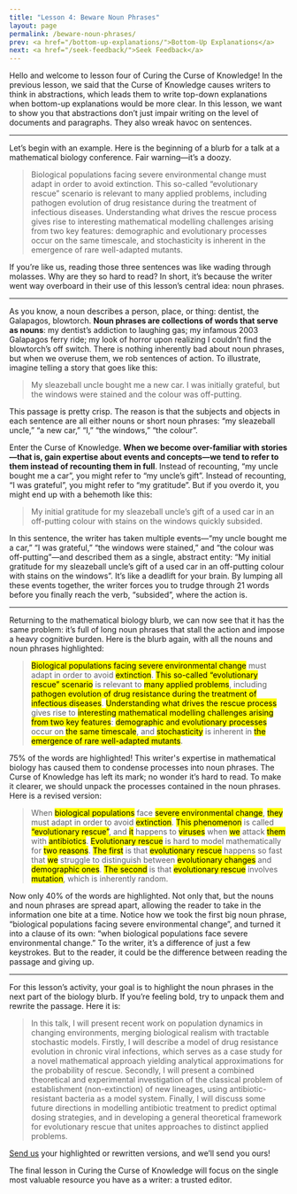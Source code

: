 ```yaml
---
title: "Lesson 4: Beware Noun Phrases"
layout: page
permalink: /beware-noun-phrases/
prev: <a href="/bottom-up-explanations/">Bottom-Up Explanations</a>
next: <a href="/seek-feedback/">Seek Feedback</a>
---
```


Hello and welcome to lesson four of Curing the Curse of Knowledge! In the previous lesson, we said that the Curse of Knowledge causes writers to think in abstractions, which leads them to write top-down explanations when bottom-up explanations would be more clear. In this lesson, we want to show you that abstractions don’t just impair writing on the level of documents and paragraphs. They also wreak havoc on sentences.

<hr>

Let’s begin with an example. Here is the beginning of a blurb for a talk at a mathematical biology conference. Fair warning—it’s a doozy.

> Biological populations facing severe environmental change must adapt in order to avoid extinction. This so-called “evolutionary rescue” scenario is relevant to many applied problems, including pathogen evolution of drug resistance during the treatment of infectious diseases. Understanding what drives the rescue process gives rise to interesting mathematical modelling challenges arising from two key features: demographic and evolutionary processes occur on the same timescale, and stochasticity is inherent in the emergence of rare well-adapted mutants.

If you’re like us, reading those three sentences was like wading through molasses. Why are they so hard to read? In short, it’s because the writer went way overboard in their use of this lesson’s central idea: noun phrases.

<hr>

As you know, a noun describes a person, place, or thing: dentist, the Galapagos, blowtorch. **Noun phrases are collections of words that serve as nouns**: my dentist’s addiction to laughing gas; my infamous 2003 Galapagos ferry ride; my look of horror upon realizing I couldn’t find the blowtorch’s off switch. There is nothing inherently bad about noun phrases, but when we overuse them, we rob sentences of action. To illustrate, imagine telling a story that goes like this:

> My sleazeball uncle bought me a new car. I was initially grateful, but the windows were stained and the colour was off-putting.

This passage is pretty crisp. The reason is that the subjects and objects in each sentence are all either nouns or short noun phrases: “my sleazeball uncle,” “a new car,” “I,” “the windows,” “the colour”.

Enter the Curse of Knowledge. **When we become over-familiar with stories—that is, gain expertise about events and concepts—we tend to refer to them instead of recounting them in full**. Instead of recounting, “my uncle bought me a car”, you might refer to “my uncle’s gift”. Instead of recounting, “I was grateful”, you might refer to “my gratitude”. But if you overdo it, you might end up with a behemoth like this:

> My initial gratitude for my sleazeball uncle’s gift of a used car in an off-putting colour with stains on the windows quickly subsided.

In this sentence, the writer has taken multiple events—“my uncle bought me a car,” “I was grateful,” “the windows were stained,” and “the colour was off-putting”—and described them as a single, abstract entity: “My initial gratitude for my sleazeball uncle’s gift of a used car in an off-putting colour with stains on the windows”. It’s like a deadlift for your brain. By lumping all these events together, the writer forces you to trudge through 21 words before you finally reach the verb, “subsided”, where the action is.

<hr>

Returning to the mathematical biology blurb, we can now see that it has the same problem: it’s full of long noun phrases that stall the action and impose a heavy cognitive burden. Here is the blurb again, with all the nouns and noun phrases highlighted:

> <mark>Biological populations facing severe environmental change</mark> must adapt in order to avoid <mark>extinction</mark>. <mark>This so-called “evolutionary rescue” scenario</mark> is relevant to <mark>many applied problems</mark>, including <mark>pathogen evolution of drug resistance during the treatment of infectious diseases</mark>. <mark>Understanding what drives the rescue process</mark> gives rise to <mark>interesting mathematical modelling challenges arising from two key features</mark>: <mark>demographic and evolutionary processes</mark> occur on <mark>the same timescale</mark>, and <mark>stochasticity</mark> is inherent in <mark>the emergence of rare well-adapted mutants</mark>.

75% of the words are highlighted! This writer's expertise in mathematical biology has caused them to condense processes into noun phrases. The Curse of Knowledge has left its mark; no wonder it’s hard to read. To make it clearer, we should unpack the processes contained in the noun phrases. Here is a revised version:

> When <mark>biological populations</mark> face <mark>severe environmental change</mark>, <mark>they</mark> must adapt in order to avoid <mark>extinction</mark>. <mark>This phenomenon</mark> is called  <mark>“evolutionary rescue”</mark>, and <mark>it</mark> happens to <mark>viruses</mark> when <mark>we</mark> attack <mark>them</mark> with <mark>antibiotics</mark>. <mark>Evolutionary rescue</mark> is hard to model mathematically for <mark>two reasons</mark>. <mark>The first</mark> is that <mark>evolutionary rescue</mark> happens so fast that <mark>we</mark> struggle to distinguish between <mark>evolutionary changes</mark> and <mark>demographic ones</mark>. <mark>The second</mark> is that <mark>evolutionary rescue</mark> involves <mark>mutation</mark>, which is inherently random.

Now only 40% of the words are highlighted. Not only that, but the nouns and noun phrases are spread apart, allowing the reader to take in the information one bite at a time. Notice how we took the first big noun phrase, “biological populations facing severe environmental change”, and turned it into a clause of its own: “when biological populations face severe environmental change.” To the writer, it’s a difference of just a few keystrokes. But to the reader, it could be the difference between reading the passage and giving up.

<hr>

For this lesson’s activity, your goal is to highlight the noun phrases in the next part of the biology blurb. If you’re feeling bold, try to unpack them and rewrite the passage. Here it is:

> In this talk, I will present recent work on population dynamics in changing environments, merging biological realism with tractable stochastic models. Firstly, I will describe a model of drug resistance evolution in chronic viral infections, which serves as a case study for a novel mathematical approach yielding analytical approximations for the probability of rescue. Secondly, I will present a combined theoretical and experimental investigation of the classical problem of establishment (non-extinction) of new lineages, using antibiotic-resistant bacteria as a model system. Finally, I will discuss some future directions in modelling antibiotic treatment to predict optimal dosing strategies, and in developing a general theoretical framework for evolutionary rescue that unites approaches to distinct applied problems.

<a href="mailto:course@curingthecurse.com">Send us</a> your highlighted or rewritten versions, and we’ll send you ours!

The final lesson in Curing the Curse of Knowledge will focus on the single most valuable resource you have as a writer: a trusted editor.
